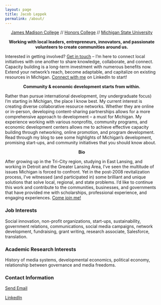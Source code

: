 ```yaml
---
layout: page
title: Jacob Leppek
permalink: /about/
---
```


<p align="center">
  <a href="http://jmc.msu.edu/">James Madison College</a> //
  <a href="https://honorscollege.msu.edu/">Honors College</a> //
  <a href="https://msu.edu/">Michigan State University</a>
  </p>

<p align="center"><b>
Working with local leaders, entrepreneurs, innovators, and passionate volunteers to create communities around us.
</b></p>

 Interested in getting involved? [Get in touch](mailto:leppekj@gmail.com) – I’m here to connect local initiatives with one another to share knowledge, collaborate, and connect. Capacity building is a long-term investment with numerous benefits now. Extend your network’s reach, become adaptable, and capitalize on existing resources in Michigan. [Connect with me](linkedin.com/in/leppekja) on LinkedIn to start!
<p align="center"><b>
Community & economic development starts from within.
</b></p>
Rather than pursue international development, (my undergraduate focus) I’m starting in Michigan, the place I know best. My current interest is creating diverse collaborative resource networks. Whether they are online or in-person, developing content-sharing partnerships allows for a more comprehensive approach to development – a must for Michigan. My experience working with various nonprofits, community programs, and economic development centers allows me to achieve effective capacity building through networking, online promotion, and program development. Read through my blog to see some highlights of Michigan’s development, promising start-ups, and community initiatives that you should know about.

<p align="center"><b> Bio </b></p>

After growing up in the Tri-City region, studying in East Lansing, and working in Detroit and the Greater Lansing Area, I’ve seen the multitude of issues Michigan is forced to confront. Yet in the post-2008 revitalization process, I’ve witnessed (and participated in) some brilliant and unique solutions that solve local, regional, and state problems. I’d like to continue this work and contribute to the communities, businesses, and governments that have provided me with scholarships, professional experience, and engaging experiences. [Come join me!](linkedin.com/in/leppekja)


### Job Interests

Social innovation, non-profit organizations, start-ups, sustainability, government relations, communications, social media campaigns, network development, fundraising, grant writing, research associate, Salesforce, translation.

### Academic Research Interests

History of media systems, developmental economics, political economy, relationship between governance and media freedoms.


### Contact Information

[Send Email](mailto:leppekj@gmail.com)

[LinkedIn](linkedin.com/in/leppekja)
